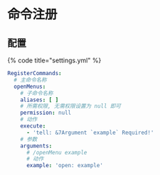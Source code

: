 # 命令注册

## 配置

{% code title="settings.yml" %}
```yaml
RegisterCommands:
  # 主命令名称
  openMenus:
    # 子命令名称
    aliases: [ ]
    # 所需权限, 无需权限设置为 null 即可
    permission: null
    # 动作
    execute:
      - 'tell: &7Argument `example` Required!'
    # 参数
    arguments:
      # /openMenu example
      # 动作
      example: 'open: example'
```